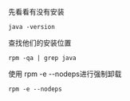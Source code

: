 先看看有没有安装
```
java -version
```
查找他们的安装位置
```
rpm -qa | grep java
```
使用 rpm -e --nodeps进行强制卸载
```
rpm -e --nodeps
```